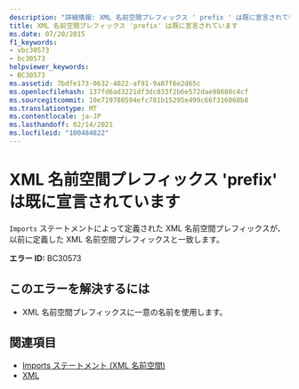 ```yaml
---
description: "詳細情報: XML 名前空間プレフィックス ' prefix ' は既に宣言されています"
title: XML 名前空間プレフィックス 'prefix' は既に宣言されています
ms.date: 07/20/2015
f1_keywords:
- vbc30573
- bc30573
helpviewer_keywords:
- BC30573
ms.assetid: 7bdfe173-0632-4022-af91-9a87f6e2d65c
ms.openlocfilehash: 137fd6ad3221df3dc033f2b6e572dae98680c4cf
ms.sourcegitcommit: 10e719780594efc781b15295e499c66f316068b8
ms.translationtype: MT
ms.contentlocale: ja-JP
ms.lasthandoff: 02/14/2021
ms.locfileid: "100484822"
---
```

# <a name="xml-namespace-prefix-prefix-is-already-declared"></a>XML 名前空間プレフィックス 'prefix' は既に宣言されています

`Imports` ステートメントによって定義された XML 名前空間プレフィックスが、以前に定義した XML 名前空間プレフィックスと一致します。  
  
 **エラー ID:** BC30573  
  
## <a name="to-correct-this-error"></a>このエラーを解決するには  
  
- XML 名前空間プレフィックスに一意の名前を使用します。  
  
## <a name="see-also"></a>関連項目

- [Imports ステートメント (XML 名前空間)](../language-reference/statements/imports-statement-xml-namespace.md)
- [XML](../programming-guide/language-features/xml/index.md)
